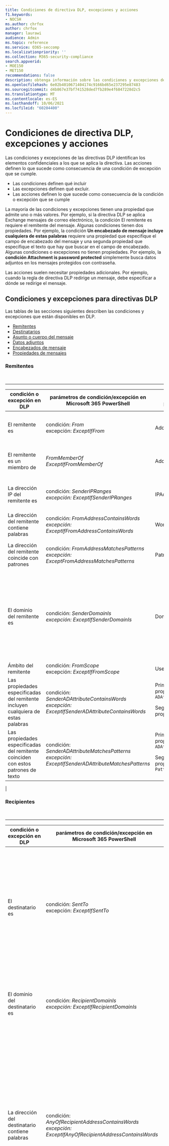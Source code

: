 ```yaml
---
title: Condiciones de directiva DLP, excepciones y acciones
f1.keywords:
- NOCSH
ms.author: chrfox
author: chrfox
manager: laurawi
audience: Admin
ms.topic: reference
ms.service: O365-seccomp
ms.localizationpriority: ''
ms.collection: M365-security-compliance
search.appverid:
- MOE150
- MET150
recommendations: false
description: obtenga información sobre las condiciones y excepciones de la directiva dlp
ms.openlocfilehash: 6e02b4010671404174c9166bd65e237295e87483
ms.sourcegitcommit: d4b867e37bf741528ded7fb289e4f6847228d2c5
ms.translationtype: MT
ms.contentlocale: es-ES
ms.lasthandoff: 10/06/2021
ms.locfileid: "60204400"
---
```

# <a name="dlp-policy-conditions-exceptions-and-actions"></a>Condiciones de directiva DLP, excepciones y acciones

Las condiciones y excepciones de las directivas DLP identifican los elementos confidenciales a los que se aplica la directiva. Las acciones definen lo que sucede como consecuencia de una condición de excepción que se cumple.

- Las condiciones definen qué incluir
- Las excepciones definen qué excluir.
- Las acciones definen lo que sucede como consecuencia de la condición o excepción que se cumple

La mayoría de las condiciones y excepciones tienen una propiedad que admite uno o más valores. Por ejemplo, si la directiva DLP se aplica Exchange  mensajes de correo electrónico, la condición El remitente es requiere el remitente del mensaje. Algunas condiciones tienen dos propiedades. Por ejemplo, la condición **Un encabezado de mensaje incluye cualquiera de estas palabras** requiere una propiedad que especifique el campo de encabezado del mensaje y una segunda propiedad que especifique el texto que hay que buscar en el campo de encabezado. Algunas condiciones o excepciones no tienen propiedades. Por ejemplo, la **condición Attachment is password protected** simplemente busca datos adjuntos en los mensajes protegidos con contraseña.

Las acciones suelen necesitar propiedades adicionales. Por ejemplo, cuando la regla de directiva DLP redirige un mensaje, debe especificar a dónde se redirige el mensaje.
<!-- Some actions have multiple properties that are available or required. For example, when the rule adds a header field to the message header, you need to specify both the name and value of the header. When the rule adds a disclaimer to messages, you need to specify the disclaimer text, but you can also specify where to insert the text, or what to do if the disclaimer can't be added to the message. Typically, you can configure multiple actions in a rule, but some actions are exclusive. For example, one rule can't reject and redirect the same message.-->

## <a name="conditions-and-exceptions-for-dlp-policies"></a>Condiciones y excepciones para directivas DLP

Las tablas de las secciones siguientes describen las condiciones y excepciones que están disponibles en DLP.

- [Remitentes](#senders)
- [Destinatarios](#recipients)
- [Asunto o cuerpo del mensaje](#message-subject-or-body)
- [Datos adjuntos](#attachments)
- [Encabezados de mensaje](#message-headers)
- [Propiedades de mensajes](#message-properties)

### <a name="senders"></a>Remitentes

<br>

****

|condición o excepción en DLP|parámetros de condición/excepción en Microsoft 365 PowerShell|tipo de propiedad|description|
|---|---|---|---|
|El remitente es|condición: *From* <br/> excepción: *ExceptIfFrom*|Addresses|Mensajes enviados por los buzones de correo, los usuarios de correo, los contactos de correo o Microsoft 365 de la organización.|
|El remitente es un miembro de |_FromMemberOf_ <br/> _ExceptIfFromMemberOf_|Addresses|Mensajes enviados por un miembro del grupo de distribución especificado, grupo de seguridad habilitado para correo o Microsoft 365 grupo.|
|La dirección IP del remitente es|condición: *SenderIPRanges*<br/> *excepción: ExceptIfSenderIPRanges*|IPAddressRanges|Mensajes en los que la dirección IP del remitente coincide con la dirección IP especificada o se encuentra en el intervalo de direcciones IP especificado.|
|La dirección del remitente contiene palabras|condición: *FromAddressContainsWords* <br/> *excepción: ExceptIfFromAddressContainsWords*|Words|Mensajes que contienen las palabras especificadas en la dirección de correo electrónico del remitente.|
|La dirección del remitente coincide con patrones|condición: *FromAddressMatchesPatterns* <br/> *excepción: ExceptFromAddressMatchesPatterns*|Patrones|Mensajes en los que la dirección de correo electrónico contiene patrones de texto que coinciden con las expresiones regulares especificadas.|
|El dominio del remitente es|condición: *SenderDomainIs* <br/> *excepción: ExceptIfSenderDomainIs*|DomainName|Mensajes en los que el dominio de la dirección de correo electrónico del remitente coincide con el valor especificado. Si necesita buscar dominios  de remitente que contengan el dominio especificado (por ejemplo, cualquier subdominio de un dominio), use la condición La dirección del remitente coincide **(***FromAddressMatchesPatterns*) y especifique el dominio mediante la sintaxis: \. 'dominio \. com$'.|
|Ámbito del remitente|condición: *FromScope* <br/> excepción: *ExceptIfFromScope*|UserScopeFrom|Mensajes enviados por remitentes internos o externos.|
|Las propiedades especificadas del remitente incluyen cualquiera de estas palabras|condición: *SenderADAttributeContainsWords* <br/> *excepción: ExceptIfSenderADAttributeContainsWords*|Primera propiedad:  `ADAttribute` <p> Segunda propiedad: `Words`|Mensajes en los que el atributo Active Directory especificado del remitente contiene alguna de las palabras especificadas.|
|Las propiedades especificadas del remitente coinciden con estos patrones de texto|condición: *SenderADAttributeMatchesPatterns* <br/> *excepción: ExceptIfSenderADAttributeMatchesPatterns*|Primera propiedad:  `ADAttribute` <p> Segunda propiedad: `Patterns`|Mensajes en los que el atributo Active Directory especificado del remitente contiene patrones de texto que coinciden con las expresiones regulares especificadas.|
|

### <a name="recipients"></a>Recipientes

<br>

****

|condición o excepción en DLP|parámetros de condición/excepción en Microsoft 365 PowerShell|tipo de propiedad|description|
|---|---|---|---|
|El destinatario es|condición: *SentTo* <br/> excepción: *ExceptIfSentTo*|Addresses|Mensajes en los que uno de los destinatarios es el buzón, el usuario de correo o el contacto de correo especificados en la organización. Los destinatarios pueden estar en los campos **Para,** **Cc** o **CCO** del mensaje.|
|El dominio del destinatario es|condición: *RecipientDomainIs* <br/> *excepción: ExceptIfRecipientDomainIs*|DomainName|Mensajes en los que el dominio de la dirección de correo electrónico del destinatario coincide con el valor especificado.|
|La dirección del destinatario contiene palabras|condición: *AnyOfRecipientAddressContainsWords* <br/> *excepción: ExceptIfAnyOfRecipientAddressContainsWords*|Words|Mensajes que contienen las palabras especificadas en la dirección de correo electrónico del destinatario. <br/>**Nota**: Esta condición no considera los mensajes que se envían a direcciones de proxy del destinatario. Solo coincide con los mensajes que se envían a la dirección de correo electrónico principal del destinatario.|
|La dirección del destinatario coincide con patrones|condición: *AnyOfRecipientAddressMatchesPatterns* <br/> *excepción: ExceptIfAnyOfRecipientAddressMatchesPatterns*|Patrones|Mensajes en los que la dirección de correo electrónico de un destinatario contiene patrones de texto que coinciden con las expresiones regulares especificadas. <br/> **Nota**: Esta condición no considera los mensajes que se envían a direcciones de proxy del destinatario. Solo coincide con los mensajes que se envían a la dirección de correo electrónico principal del destinatario.|
|Enviado a miembro de|condición: *SentToMemberOf* <br/> *excepción: ExceptIfSentToMemberOf*|Addresses|Mensajes que contienen destinatarios que son miembros del grupo de distribución especificado, grupo de seguridad habilitado para correo o Microsoft 365 grupo. El grupo puede incluirse en los campos **To**, **Cc** o **Bcc** del mensaje.|
|Las propiedades especificadas del destinatario incluyen cualquiera de estas palabras |_RecipientADAttributeContainsWords_ <br/> _ExceptIfRecipientADAttributeContainsWords_|Primera propiedad:  `ADAttribute` <p> Segunda propiedad: `Words`|Mensajes en los que el atributo Active Directory especificado del destinatario contiene alguna de las palabras especificadas. <p> Tenga en cuenta que el atributo **Country** requiere el valor de código de país de dos letras (por ejemplo, DE para Alemania).|
|Las propiedades especificadas del destinatario coinciden con estos patrones de texto |_RecipientADAttributeMatchesPatterns_ <br/> _ExceptIfRecipientADAttributeMatchesPatterns_|Primera propiedad:  `ADAttribute` <p> Segunda propiedad: `Patterns`|Mensajes en los que el atributo Active Directory especificado del destinatario contiene patrones de texto que coinciden con las expresiones regulares especificadas.|
|

### <a name="message-subject-or-body"></a>Asunto o cuerpo del mensaje

<br>

****

|condición o excepción en DLP|parámetros de condición/excepción en Microsoft 365 PowerShell|tipo de propiedad|description|
|---|---|---|---|
|Asunto contiene palabras o frases|condición: *SubjectContainsWords* <br/> *excepción: ExceptIf SubjectContainsWords*|Words|Mensajes que contengan las palabras especificadas en el campo Subject.|
|El asunto coincide con patrones|condición: *SubjectMatchesPatterns* <br/> *excepción: ExceptIf SubjectMatchesPatterns*|Patrones|Mensajes en los que el campo Asunto contiene patrones de texto que coinciden con las expresiones regulares especificadas.|
|El contenido contiene|condición: *ContentContainsSensitiveInformation* <br/> excepción *ExceptIfContentContainsSensitiveInformation*|SensitiveInformationTypes|Mensajes o documentos que contienen información confidencial definida por las directivas de prevención de pérdida de datos (DLP).|
|Patrón de coincidencias de asunto o cuerpo|condición: *SubjectOrBodyMatchesPatterns* <br/> *excepción: ExceptIfSubjectOrBodyMatchesPatterns*|Patrones|Mensajes en los que el campo de asunto o el cuerpo del mensaje contienen patrones de texto que coinciden con las expresiones regulares especificadas.|
|Asunto o Cuerpo contiene palabras|condición: *SubjectOrBodyContainsWords* <br/> *excepción: ExceptIfSubjectOrBodyContainsWords*|Words|Mensajes que tienen las palabras especificadas en el campo de asunto o el cuerpo del mensaje|
|

### <a name="attachments"></a>Datos adjuntos

<br>

****

|condición o excepción en DLP|parámetros de condición/excepción en Microsoft 365 PowerShell|tipo de propiedad|description|
|---|---|---|---|
|Los datos adjuntos están protegidos con contraseña|condición: *DocumentIsPasswordProtected* <br/> *excepción: ExceptIfDocumentIsPasswordProtected*|ninguno|Mensajes en los que un archivo adjunto está protegido por contraseña (y, por lo tanto, no se puede examinar). La detección de contraseñas solo funciona Office documentos, .zip y archivos .7z.|
|La extensión de archivo de datos adjuntos es|condición: *ContentExtensionMatchesWords* <br/> *excepción: ExceptIfContentExtensionMatchesWords*|Words|Mensajes en los que la extensión de archivo de los datos adjuntos coincide con cualquiera de las palabras especificadas.|
|No se pudo examinar el contenido de los datos adjuntos de correo electrónico|condición: *DocumentIsUnsupported* <br/>*excepción: ExceptIf DocumentIsUnsupported*|No aplicable|Mensajes en los que los datos adjuntos no se reconocen de forma Exchange Online.|
|El contenido de los datos adjuntos de correo electrónico no ha completado el examen|condición: *ProcessingLimitExceeded* <br/> *excepción: ExceptIfProcessingLimitExceeded*|N/D|Mensajes en los que el motor de reglas no pudo completar el examen de los datos adjuntos. Puede usar esta condición para crear reglas que trabajen conjuntamente para identificar y procesar mensajes en los que el contenido no pudo examinarse por completo.|
|El nombre del documento contiene palabras|condición: *DocumentNameMatchesWords* <br/> *excepción: ExceptIfDocumentNameMatchesWords*|Words|Mensajes en los que el nombre de archivo de un archivo adjunto coincide con cualquiera de las palabras especificadas.|
|El nombre del documento coincide con los patrones|condición: *DocumentNameMatchesPatterns* <br/> *excepción: ExceptIfDocumentNameMatchesPatterns*|Patrones|Mensajes en los que el nombre de archivo de los datos adjuntos contiene patrones de texto que coinciden con las expresiones regulares especificadas.|
|La propiedad del documento es|condición: *ContentPropertyContainsWords* <br/> *excepción: ExceptIfContentPropertyContainsWords*|Words|Mensajes o documentos donde la extensión de archivo de un archivo adjunto coincide con cualquiera de las palabras especificadas.|
|El tamaño del documento es igual o mayor que|condición: *DocumentSizeOver* <br/> *excepción: ExceptIfDocumentSizeOver*|Size|Mensajes en los que algún documento adjunto es mayor o igual que el valor especificado.|
|El contenido de cualquier archivo adjunto incluye alguna de estas palabras|condición: *DocumentContainsWords* <br/> *excepción: ExceptIfDocumentContainsWords*|`Words`|Mensajes en los que un archivo adjunto contiene las palabras especificadas.|
|Cualquier contenido adjunto coincide con estos patrones de texto|condición: *DocumentMatchesPatterns* <br/> *excepción: ExceptIfDocumentMatchesPatterns*|`Patterns`|Mensajes en los que un archivo adjunto contiene patrones de texto que coinciden con las expresiones regulares especificadas.|
|

### <a name="message-headers"></a>Encabezados de mensaje

<br>

****

|condición o excepción en DLP|parámetros de condición/excepción en Microsoft 365 PowerShell|tipo de propiedad|description|
|---|---|---|---|
|El encabezado contiene palabras o frases|condición: *HeaderContainsWords* <br/> *excepción: ExceptIfHeaderContainsWords*|Tabla hash|Los mensajes que contienen el campo de encabezado especificado y el valor de ese campo de encabezado contiene las palabras especificadas.|
|El encabezado coincide con patrones|condición: *HeaderMatchesPatterns* <br/> *excepción: ExceptIfHeaderMatchesPatterns*|Tabla hash|Los mensajes que contienen el campo de encabezado especificado y el valor de ese campo de encabezado contiene las expresiones regulares especificadas.|

### <a name="message-properties"></a>Propiedades de los mensajes

<br>

****

|condición o excepción en DLP|parámetros de condición/excepción en Microsoft 365 PowerShell|tipo de propiedad|description|
|---|---|---|---|
|Con importancia|condición: *WithImportance* <br/> *excepción: ExceptIfWithImportance*|Importancia|Mensajes marcados con el nivel de importancia especificado.|
|El juego de caracteres de contenido contiene palabras|condición: *ContentCharacterSetContainsWords* <br/> *ExceptIfContentCharacterSetContainsWords*|CharacterSets|Mensajes que contienen alguno de los nombres de juego de caracteres especificados.|
|Tiene invalidación de remitente|condición: *HasSenderOverride* <br/> *excepción: ExceptIfHasSenderOverride*|N/D|Mensajes en los que el remitente ha elegido invalidar una directiva de prevención de pérdida de datos (DLP). Para obtener más información acerca de las directivas DLP, [vea Learn about data loss prevention](./dlp-learn-about-dlp.md)|
|Coincidencias de tipo de mensaje|condición: *MessageTypeMatches* <br/> excepción: *ExceptIfMessageTypeMatches*|MessageType|Mensajes del tipo especificado.|
|El tamaño del mensaje es mayor o igual que|condición: *MessageSizeOver* <br/> excepción: *ExceptIfMessageSizeOver*|`Size`|Mensajes en los que el tamaño total (mensaje más archivos adjuntos) es mayor o igual al valor especificado. **Nota**: Los límites de tamaño de los mensajes en los buzones se evalúan antes de las reglas de flujo de correo. Un mensaje que es demasiado grande para un buzón se rechazará antes de que una regla con esta condición sea capaz de actuar en el mensaje.|
|

## <a name="actions-for-dlp-policies"></a>Acciones para directivas DLP

En esta tabla se describen las acciones disponibles en DLP.

<br>

****

|acción en DLP|parámetros de acción en Microsoft 365 PowerShell|tipo de propiedad|description|
|---|---|---|---|
|Establecer encabezado|SetHeader|Primera propiedad: *Nombre de encabezado* </br> Segunda propiedad: *Valor de encabezado*|El parámetro SetHeader especifica una acción para la regla DLP que agrega o modifica un campo de encabezado y un valor en el encabezado del mensaje. Este parámetro usa la sintaxis "HeaderName:HeaderValue". Puede especificar varios pares de nombre de encabezado y valor separados por comas|
|Quitar encabezado|RemoveHeader|Primera propiedad: *MessageHeaderField*</br> Segunda propiedad: *String*|El parámetro RemoveHeader especifica una acción para la regla DLP que quita un campo de encabezado del encabezado del mensaje. Este parámetro usa la sintaxis "HeaderName" o "HeaderName:HeaderValue". Puede especificar varios nombres de encabezado o pares de nombre de encabezado y valor separados por comas|
|Redirigir el mensaje a usuarios específicos|*RedirectMessageTo*|Addresses|Redirige el mensaje a los destinatarios especificados. El mensaje no se entrega a los destinatarios originales y no se envía ninguna notificación al remitente ni a los destinatarios originales.|
|Reenviar el mensaje para su aprobación al administrador del remitente|Moderado|Primera propiedad: *ModerateMessageByManager*</br> Segunda propiedad: *Boolean*|El parámetro Moderate especifica una acción para la regla DLP que envía el mensaje de correo electrónico a un moderador. Este parámetro usa la sintaxis: @{ModerateMessageByManager = <$true \| $false>;|
|Reenviar el mensaje para su aprobación a aprobadores específicos|Moderado|Primera propiedad: *ModerateMessageByUser*</br>Segunda propiedad: *Addresses*|El parámetro Moderate especifica una acción para la regla DLP que envía el mensaje de correo electrónico a un moderador. Este parámetro usa la sintaxis: @{ ModerateMessageByUser = @("emailaddress1","emailaddress2",..."emailaddressN")}|
|Agregar destinatario|AddRecipients|Primera propiedad: *Field*</br>Segunda propiedad: *Addresses*|Agrega uno o varios destinatarios al campo Para/Cc/CCO del mensaje. Este parámetro usa la sintaxis: @{<AddToRecipients \| CopyTo \| BlindCopyTo> = "emailaddress"}|
|Agregar el administrador del remitente como destinatario|AddRecipients|Primera propiedad: *AddedManagerAction*</br>Segunda propiedad: *Field*|Agrega el administrador del remitente al mensaje como el tipo de destinatario especificado (To, Cc o Bcc) o redirige el mensaje al administrador del remitente sin notificar al remitente ni al destinatario. Esta acción solo funciona si el atributo Manager del remitente se define en Active Directory. Este parámetro usa la sintaxis: @{AddManagerAsRecipientType = "<Para \| cc \| cco>"}|
Asunto de anteponer|PrependSubject|Cadena|Agrega el texto especificado al principio del campo Subject del mensaje. Considere la posibilidad de usar un espacio o un signo de dos puntos (:) como último carácter del texto especificado para diferenciarlo del texto del asunto original.  </br>Para evitar que se agregue la misma cadena a los mensajes que ya contienen el texto del asunto (por ejemplo, respuestas), agregue la excepción "El asunto contiene palabras" (ExceptIfSubjectContainsWords) a la regla.|
|Aplicar declinación de responsabilidades HTML|ApplyHtmlDisclaimer|Primera propiedad: *Text*</br>Segunda propiedad: *Location*</br>Tercera propiedad: *Acción de reserva*|Aplica la declinación de responsabilidades HTML especificada a la ubicación necesaria del mensaje.</br>Este parámetro usa la sintaxis: @{ Text = " " ; Location = <Append \| Prepend>; FallbackAction = <Wrap \| Ignore \| Reject> }|
|Quitar Cifrado de mensajes de Office 365 protección de derechos y derechos|RemoveRMSTemplate|No aplicable|Quita Office 365 cifrado aplicado en un correo electrónico|
|
